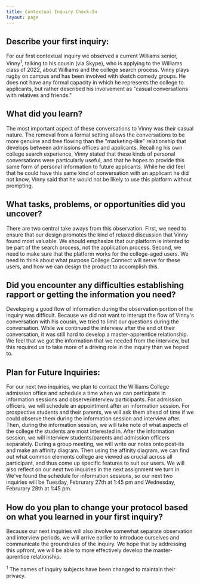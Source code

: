 ```yaml
---
title: Contextual Inquiry Check-In 
layout: page
---
```


## Describe your first inquiry:
For our first contextual inquiry we observed a current Williams senior, Vinny<sup>1</sup>, talking to his cousin (via Skype), who is applying to the Williams class of 2022, about Williams and the college search process.  Vinny plays rugby on campus and has been involved with sketch comedy groups.  He does not have any formal capacity in which he represents the college to applicants, but rather described his involvement as "casual conversations with relatives and friends."

## What did you learn?

The most important aspect of these conversations to Vinny was their casual nature.  The removal from a formal setting allows the conversations to be more genuine and free flowing than the "marketing-like" relationship that develops between admissions offices and applicants.  Recalling his own college search experience, Vinny stated that these kinds of personal conversations were particularly useful, and that he hopes to provide this same form of personal information to future applicants.  While he did feel that he could have this same kind of conversation with an applicant he did not know, Vinny said that he would not be likely to use this platform without prompting.

## What tasks, problems, or opportunities did you uncover?

There are two central take aways from this observation. First, we need to ensure that our design promotes the kind of relaxed discussion that Vinny found most valuable.  We should emphasize that our platform is intented to be part of the search process, not the application process.  Second, we need to make sure that the platform works for the college-aged users.  We need to think about what purpose College Connect will serve for these users, and how we can design the product to accomplish this.

## Did you encounter any difficulties establishing rapport or getting the information you need?

Developing a good flow of information during the observation portion of the inquiry was difficult.  Because we did not want to interupt the flow of Vinny's conversation with his cousin, we tried to limit our questions during the conversation.  While we continued the interview after the end of their conversation, it was still hard to develop a master-apprentice relationship.  We feel that we got the information that we needed from the interview, but this required us to take more of a driving role in the inquiry than we hoped to.

## Plan for Future Inquiries:
For our next two inquiries, we plan to contact the Williams College admission office and schedule a time when we can participate in information sessions and observe/interview participants.  For admission officers, we will schedule an appointment after an information session. For prospective students and their parents, we will ask them ahead of time if we could observe them during the information session and interview after.  Then, during the information session, we will take note of what aspects of the college the students are most interested in.  After the information session, we will interview students/parents and admission officers separately.  During a group meeting, we will write our notes onto post-its and make an affinity diagram.  Then using the affinity diagram, we can find out what common elements college are viewed as crucial across all participant, and thus come up specific features to suit our users.  We will also reflect on our next two inquiries in the next assignment we turn in.  We've found the schedule for information sessions, so our next two inquiries will be Tuesday, Februrary 27th at 1:45 pm and Wednesday, Februrary 28th at 1:45 pm.

## How do you plan to change your protocol based on what you learned in your first inquiry?

Because our next inquiries will also involve somewhat separate observation and interview periods, we will arrive earlier to introduce ourselves and communicate the groundrules of the inquiry.  We hope that by addressing this upfront, we will be able to more effectively develop the master-aprentice relationship.

<sup>1</sup> The names of inquiry subjects have been changed to maintain their privacy.
